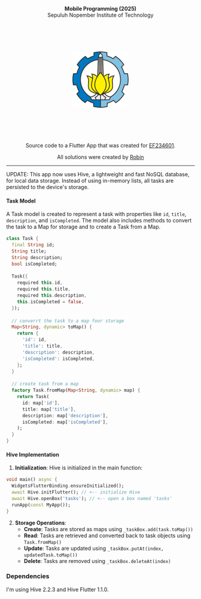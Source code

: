 <p align="center"><b>Mobile Programming (2025)</b><br>Sepuluh Nopember Institute of Technology</p>

<p align="center"><img src="https://raw.githubusercontent.com/Rubinskiy/IF184202-Data-Structures/main/its.png" style="transform: scale(0.5);"></p>
  
<p align="center">Source code to a Flutter App that was created for <a href="#">EF234601</a>.</p>
<p align="center">All solutions were created by <a href="https://github.com/Rubinskiy">Robin</a></p>

<hr>

UPDATE: This app now uses Hive, a lightweight and fast NoSQL database, for local data storage. Instead of using in-memory lists, all tasks are persisted to the device's storage.

#### Task Model

A Task model is created to represent a task with properties like `id`, `title`, `description`, and `isCompleted`. The model also includes methods to convert the task to a Map for storage and to create a Task from a Map.

```dart
class Task {
  final String id;
  String title;
  String description;
  bool isCompleted;

  Task({
    required this.id,
    required this.title,
    required this.description,
    this.isCompleted = false,
  });

  // converrt the task to a map foor storage
  Map<String, dynamic> toMap() {
    return {
      'id': id,
      'title': title,
      'description': description,
      'isCompleted': isCompleted,
    };
  }

  // create task from a map
  factory Task.fromMap(Map<String, dynamic> map) {
    return Task(
      id: map['id'],
      title: map['title'],
      description: map['description'],
      isCompleted: map['isCompleted'],
    );
  }
}
```

#### Hive Implementation

1. **Initialization**: Hive is initialized in the main function:
```dart
void main() async {
  WidgetsFlutterBinding.ensureInitialized();
  await Hive.initFlutter(); // <-- initialize Hive
  await Hive.openBox('tasks'); // <-- open a box named 'tasks'
  runApp(const MyApp());
}
```

2. **Storage Operations**:
   - **Create**: Tasks are stored as maps using `_taskBox.add(task.toMap())`
   - **Read**: Tasks are retrieved and converted back to task objects using `Task.fromMap()`
   - **Update**: Tasks are updated using `_taskBox.putAt(index, updatedTask.toMap())`
   - **Delete**: Tasks are removed using `_taskBox.deleteAt(index)`

### Dependencies

I'm using Hive 2.2.3 and Hive Flutter 1.1.0.